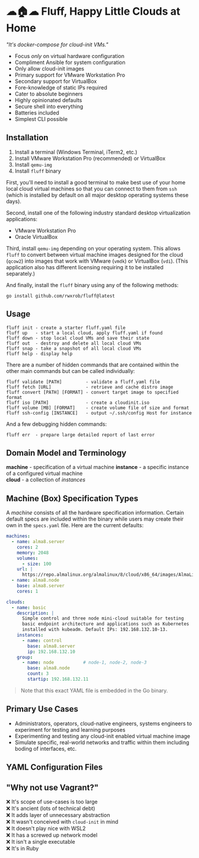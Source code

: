 # ☁🏠☁ Fluff, Happy Little Clouds at Home

*"It's docker-compose for cloud-init VMs."*

* Focus *only* on virtual hardware configuration
* Compliment Ansible for system configuration
* Only allow cloud-init images
* Primary support for VMware Workstation Pro
* Secondary support for VirtualBox
* Fore-knowledge of static IPs required
* Cater to absolute beginners
* Highly opinionated defaults
* Secure shell into everything
* Batteries included
* Simplest CLI possible

## Installation

1. Install a terminal (Windows Terminal, iTerm2, etc.)
1. Install VMware Workstation Pro (recommended) or VirtualBox
1. Install `qemu-img`
1. Install `fluff` binary

First, you'll need to install a good terminal to make best use of your
home local cloud virtual machines so that you can connect to them from
`ssh` (which is installed by default on all major desktop operating
systems these days).

Second, install one of the following industry standard desktop
virtualization applications:

* VMware Workstation Pro
* Oracle VirtualBox

Third, install `qemu-img` depending on your operating system. This
allows `fluff` to convert between virtual machine images designed for
the cloud (`qcow2`) into images that work with VMware (`vmdk`) or
VirtualBox (`vdi`). (This application also has different licensing
requiring it to be installed separately.)

And finally, install the `fluff` binary using any of the following
methods:

```
go install github.com/rwxrob/fluff@latest
```

## Usage

```
fluff init - create a starter fluff.yaml file
fluff up   - start a local cloud, apply fluff.yaml if found
fluff down - stop local cloud VMs and save their state
fluff out  - destroy and delete all local cloud VMs
fluff snap - take a snapshot of all local cloud VMs
fluff help - display help
```

There are a number of hidden commands that are contained within the
other main commands but can be called individually:

```
fluff validate [PATH]         - validate a fluff.yaml file
fluff fetch [URL]             - retrieve and cache distro image
fluff convert [PATH] [FORMAT] - convert target image to specified format
fluff iso [PATH]              - create a cloudinit.iso
fluff volume [MB] [FORMAT]    - create volume file of size and format
fluff ssh-config [INSTANCE]   - output ~/.ssh/config Host for instance
```

And a few debugging hidden commands:

```
fluff err  - prepare large detailed report of last error
```

## Domain Model and Terminology

**machine** - specification of a virtual machine
**instance** - a specific instance of a configured virtual machine  
**cloud** - a collection of *instances*

## Machine (Box) Specification Types

A *machine* consists of all the hardware specification information.
Certain default specs are included within the binary while users may
create their own in the `specs.yaml` file. Here are the current
defaults:

```yaml
machines:
  - name: alma8.server 
    cores: 2
    memory: 2048
    volumes:
      - size: 100 
    url: |
      https://repo.almalinux.org/almalinux/8/cloud/x86_64/images/AlmaLinux-8-GenericCloud-8.5-20211119.x86_64.qcow2
  - name: alma8.node
    base: alma8.server
    cores: 1

clouds:
  - name: basic
    description: |
      Simple control and three node mini-cloud suitable for testing
      basic endpoint architecture and applications such as Kubernetes
      installed with kubeadm. Default IPs: 192.168.132.10-13.
    instances:
      - name: control
        base: alma8.server 
        ip: 192.168.132.10
    group:
      - name: node           # node-1, node-2, node-3
        base: alma8.node
        count: 3
        startip: 192.168.132.11
```

> Note that this exact YAML file is embedded in the Go binary.

## Primary Use Cases

* Administrators, operators, cloud-native engineers, systems engineers
  to experiment for testing and learning purposes 
* Experimenting and testing any cloud-init enabled virtual machine image
* Simulate specific, real-world networks and traffic within them
  including boding of interfaces, etc.

## YAML Configuration Files

## "Why not use Vagrant?"

❌ It's scope of use-cases is too large  
❌ It's ancient (lots of technical debt)  
❌ It adds layer of unnecessary abstraction  
❌ It wasn't conceived with `cloud-init` in mind  
❌ It doesn't play nice with WSL2  
❌ It has a screwed up network model  
❌ It isn't a single executable    
❌ It's in Ruby 

